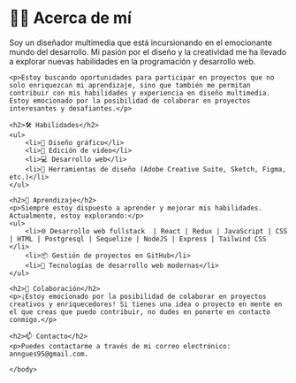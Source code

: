 <head>
    <title>👋 Hola, soy Andrés Anguiano Delgado 🎨🚀</title>
</head>
<body>
    <h1>👨‍💻 Acerca de mí</h1>
    <p>Soy un diseñador multimedia que está incursionando en el emocionante mundo del desarrollo. Mi pasión por el diseño y la creatividad me ha llevado a explorar nuevas habilidades en la programación y desarrollo web.</p>

    <p>Estoy buscando oportunidades para participar en proyectos que no solo enriquezcan mi aprendizaje, sino que también me permitan contribuir con mis habilidades y experiencia en diseño multimedia. Estoy emocionado por la posibilidad de colaborar en proyectos interesantes y desafiantes.</p>

    <h2>🛠️ Habilidades</h2>
    <ul>
        <li>🎨 Diseño gráfico</li>
        <li>🎥 Edición de video</li>
        <li>💻 Desarrollo web</li>
        <li>🔧 Herramientas de diseño (Adobe Creative Suite, Sketch, Figma, etc.)</li>
    </ul>

    <h2>🌱 Aprendizaje</h2>
    <p>Siempre estoy dispuesto a aprender y mejorar mis habilidades. Actualmente, estoy explorando:</p>
    <ul>
        <li>🌐 Desarrollo web fullstack  | React | Redux | JavaScript | CSS | HTML | Postgresql | Sequelize | NodeJS | Express | Tailwind CSS </li>
        <li>📦 Gestión de proyectos en GitHub</li>
        <li>🚀 Tecnologías de desarrollo web modernas</li>
    </ul>

    <h2>🤝 Colaboración</h2>
    <p>¡Estoy emocionado por la posibilidad de colaborar en proyectos creativos y enriquecedores! Si tienes una idea o proyecto en mente en el que creas que puedo contribuir, no dudes en ponerte en contacto conmigo.</p>

    <h2>📫 Contacto</h2>
    <p>Puedes contactarme a través de mi correo electrónico: anngues95@gmail.com.

    </body>
</html>
